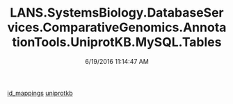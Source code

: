 ﻿---
title: LANS.SystemsBiology.DatabaseServices.ComparativeGenomics.AnnotationTools.UniprotKB.MySQL.Tables
date: 6/19/2016 11:14:47 AM
---

[id_mappings](T-LANS.SystemsBiology.DatabaseServices.ComparativeGenomics.AnnotationTools.UniprotKB.MySQL.Tables.id_mappings.html)
[uniprotkb](T-LANS.SystemsBiology.DatabaseServices.ComparativeGenomics.AnnotationTools.UniprotKB.MySQL.Tables.uniprotkb.html)
